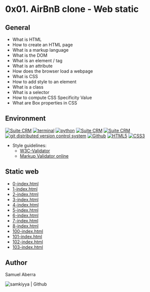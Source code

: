 # 0x01. AirBnB clone - Web static

## General

* What is HTML
* How to create an HTML page
* What is a markup language
* What is the DOM
* What is an element / tag
* What is an attribute
* How does the browser load a webpage
* What is CSS
* How to add style to an element
* What is a class
* What is a selector
* How to compute CSS Specificity Value
* What are Box properties in CSS

## Environment

<!-- ubuntu -->
<a href="https://ubuntu.com/" target="_blank"> <img height="" src="https://img.shields.io/static/v1?label=&message=Ubuntu&color=E95420&logo=Ubuntu&logoColor=E95420&labelColor=2F333A" alt="Suite CRM"></a> <!-- bash --> <a href="https://www.gnu.org/software/bash/" target="_blank"> <img height="" src="https://img.shields.io/static/v1?label=&message=GNU%20Bash&color=4EAA25&logo=GNU%20Bash&logoColor=4EAA25&labelColor=2F333A" alt="terminal"></a> <!-- python--> <a href="https://www.python.org" target="_blank"> <img height="" src="https://img.shields.io/static/v1?label=&message=Python&color=FFD43B&logo=python&logoColor=3776AB&labelColor=2F333A" alt="python"></a> </a> <!-- vim --> <a href="https://www.vim.org/" target="_blank"> <img height="" src="https://img.shields.io/static/v1?label=&message=Vim&color=019733&logo=Vim&logoColor=019733&labelColor=2F333A" alt="Suite CRM"></a> <!-- atom --> <a href="https://atom.io/" target="_blank"> <img height="" src="https://img.shields.io/static/v1?label=&message=Atom&color=66595C&logo=Atom&logoColor=f1f1f1&labelColor=2F333A" alt="Suite CRM"></a><!-- git --> <a href="https://git-scm.com/" target="_blank"> <img height="" src="https://img.shields.io/static/v1?label=&message=Git&color=F05032&logo=Git&logoColor=F05032&labelColor=2F333A" alt="git distributed version control system"></a> <!-- github --> <a href="https://github.com" target="_blank"> <img height="" src="https://img.shields.io/static/v1?label=&message=GitHub&color=181717&logo=GitHub&logoColor=f2f2f2&labelColor=2F333A" alt="Github"></a> <!--HTML5--> <a href="https://html.spec.whatwg.org/multipage/" target="_blank"> <img height="" src="https://img.shields.io/static/v1?label=&message=HTML5&color=E85827&logo=HTML5&logoColor=E34F26&labelColor=2F333A" alt="HTML5"></a> <!-- CSS3 --> <a href="https://www.w3.org/Style/CSS/Overview.en.html" target="_blank"> <img height="" src="https://img.shields.io/static/v1?label=&message=CSS3&color=0071B5&logo=CSS3&logoColor=1572B6&labelColor=2F333A" alt="CSS3"></a>

<!-- Style guidelines -->
* Style guidelines:
  * [W3C-Validator](https://github.com/holbertonschool/W3C-Validator)
  * [Markup Validator online](https://validator.w3.org/docs/api.html)

## Static web

* [0-index.html](https://github.com/samkiyya/AirBnB_clone/web_static/0-index.html)
* [1-index.html](https://github.com/samkiyya/AirBnB_clone/web_static/1-index.html)
* [2-index.html](https://github.com/samkiyya/AirBnB_clone/web_static/2-index.html)
* [3-index.html](https://github.com/samkiyya/AirBnB_clone/web_static/3-index.html)
* [4-index.html](https://github.com/samkiyya/AirBnB_clone/web_static/4-index.html)
* [5-index.html](https://github.com/samkiyya/AirBnB_clone/web_static/5-index.html)
* [6-index.html](https://github.com/samkiyya/AirBnB_clone/web_static/6-index.html)
* [7-index.html](https://github.com/samkiyya/AirBnB_clone/web_static/7-index.html)
* [8-index.html](https://github.com/samkiyya/AirBnB_clone/web_static/8-index.html)
* [100-index.html](https://github.com/samkiyya/AirBnB_clone/web_static/100-index.html)
* [101-index.html](https://github.com/samkiyya/AirBnB_clone/web_static/101-index.html)
* [102-index.html](https://github.com/samkiyya/AirBnB_clone/web_static/102-index.html)
* [103-index.html](https://github.com/samkiyya/AirBnB_clone/web_static/103-index.html)

## Author

Samuel Aberra


<a href="https://github.com/samkiyya/" target="_blank">  <img align="left" src="https://img.shields.io/github/followers/samkiyya?style=social" alt="samkiyya | Github"> </a>

<br/>
